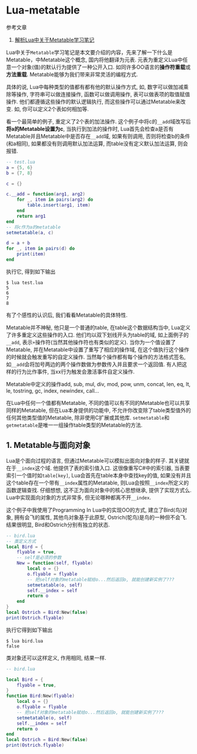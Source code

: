 # Lua-metatable

参考文章

1. [解析Lua中关于Metatable学习笔记](http://mobile.51cto.com/iphone-285892.htm)

Lua中关于`Metatable`学习笔记是本文要介绍的内容，先来了解一下什么是Metatable，中Metatable这个概念, 国内将他翻译为元表. 元表为重定义Lua中任意一个对象(值)的默认行为提供了一种公开入口. 如同许多OO语言的**操作符重载**或**方法重载**. Metatable能够为我们带来非常灵活的编程方式.

具体的说, Lua中每种类型的值都有都有他的默认操作方式, 如, 数字可以做加减乘除等操作, 字符串可以做连接操作, 函数可以做调用操作, 表可以做表项的取值赋值操作. 他们都遵循这些操作的默认逻辑执行, 而这些操作可以通过Metatable来改变. 如, 你可以定义2个表如何相加等.

看一个最简单的例子, 重定义了2个表的加法操作. 这个例子中将c的`__add`域改写后**将a的Metatable设置为c**, 当执行到加法的操作时, Lua首先会检查a是否有Metatable并且Metatable中是否存在`__add`域, 如果有则调用, 否则将检查b的条件(和a相同), 如果都没有则调用默认加法运算, 而table没有定义默认加法运算, 则会报错.

```lua
-- test.lua
a = {5, 6}
b = {7, 8}

c = {}

c.__add = function(arg1, arg2)
    for _, item in pairs(arg2) do
        table.insert(arg1, item)
    end
    return arg1
end
-- 将c作为a的metatable
setmetatable(a, c)

d = a + b
for _, item in pairs(d) do
    print(item)
end
```

执行它, 得到如下输出

```
$ lua test.lua 
5
6
7
8
```

有了个感性的认识后, 我们看看Metatable的具体特性.

Metatable并不神秘, 他只是一个普通的table, 在table这个数据结构当中, Lua定义了许多重定义这些操作的入口. 他们均以双下划线开头为table的域, 如上面例子的`__add`, 表示`+`操作符(当然其他操作符也有类似的定义). 当你为一个值设置了Metatable, 并在Metatable中设置了重写了相应的操作域, 在这个值执行这个操作的时候就会触发重写的自定义操作. 当然每个操作都有每个操作的方法格式签名, 如`__add`会将加号两边的两个操作数做为参数传入并且要求一个返回值. 有人把这样的行为比作事件, 当xx行为触发会激活事件自定义操作.

Metatable中定义的操作add, sub, mul, div, mod, pow, unm, concat, len, eq, lt, le, tostring, gc, index, newindex, call...

在Lua中任何一个值都有Metatable, 不同的值可以有不同的Metatable也可以共享同样的Metatable, 但在Lua本身提供的功能中, 不允许你改变除了table类型值外的任何其他类型值的Metatable, 除非使用C扩展或其他库. `setmetatable`和`getmetatable`是唯一一组操作table类型的Metatable的方法.

## 1. Metatable与面向对象

Lua是个面向过程的语言, 但通过Metatable可以模拟出面向对象的样子. 其关键就在于`__index`这个域. 他提供了表的索引值入口. 这很像重写C#中的索引器, 当表要索引一个值时如`table[key]`, Lua会首先在table本身中查找key的值, 如果没有并且这个table存在一个带有`__index`属性的Metatable, 则Lua会按照`__index`所定义的函数逻辑查找. 仔细想想, 这不正为面向对象中的核心思想继承, 提供了实现方式么. Lua中实现面向对象的方式非常多, 但无论哪种都离不开`__index`.

这个例子中我使用了Programming In Lua中的实现OO的方式, 建立了Bird(鸟)对象, 拥有会飞的属性, 其他鸟对象基于此原型, Ostrich(鸵鸟)是鸟的一种但不会飞. 结果很明显, Bird和Ostrich分别有独立的状态.

```lua
-- bird.lua
-- 类定义方式
local Bird = { 
    flyable = true,
    -- self是必须的参数
    New = function(self, flyable)
        local o = {}
        o.flyable = flyable
        -- 把self对象的metatable赋给o...然后返回o, 就能创建新实例了???
        setmetatable(o, self)
        self.__index = self
        return o
    end 
}
local Ostrich = Bird:New(false)
print(Ostrich.flyable)
```

执行它得到如下输出

```
$ lua bird.lua 
false
```

类对象还可以这样定义, 作用相同, 结果一样.

```lua
-- bird.lua

local Bird = { 
    flyable = true,
}
function Bird:New(flyable)
    local o = {}
    o.flyable = flyable
    -- 把self对象的metatable赋给o...然后返回o, 就能创建新实例了???
    setmetatable(o, self)
    self.__index = self
    return o
end 
local Ostrich = Bird:New(false)
print(Ostrich.flyable)
```